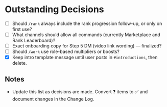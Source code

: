 # Outstanding Decisions

- [ ] Should `/rank` always include the rank progression follow-up, or only on first use?
- [ ] What channels should allow all commands (currently Marketplace and Rank Leaderboard)?
- [ ] Exact onboarding copy for Step 5 DM (video link wording) — finalized?
- [ ] Should `/work` use role-based multipliers or boosts?
- [x] Keep intro template message until user posts in `#introductions`, then delete.

## Notes
- Update this list as decisions are made. Convert ❓ items to ✅ and document changes in the Change Log.

